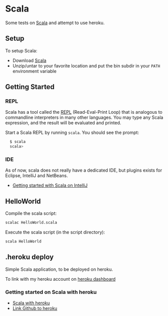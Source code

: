 # Scala

Some tests on [Scala](http://www.scala-lang.org/) and attempt to use heroku.

## Setup

To setup Scala:

  - Download [Scala](http://www.scala-lang.org/downloads)
  - Unzip/untar to your favorite location and put the bin subdir in your `PATH` environment variable
  
## Getting Started

### REPL

Scala has a tool called the [REPL](https://docs.scala-lang.org/overviews/repl/overview.html) (Read-Eval-Print Loop) that is analogous to commandline interpreters in many other languages. You may type any Scala expression, and the result will be evaluated and printed.  

Start a Scala REPL by running `scala`. You should see the prompt:
```bash
  $ scala
  scala>
```

### IDE

As of now, scala does not really have a dedicated IDE, but plugins exists for Eclipse, IntelliJ and NetBeans.

- [Getting started with Scala on IntelliJ](https://docs.scala-lang.org/getting-started-intellij-track/getting-started-with-scala-in-intellij.html)

## HelloWorld

Compile the scala script:

```bash
scalac HelloWorld.scala
```

Execute the scala script (in the script directory):
```bash
scala HelloWorld
```

## .heroku deploy

Simple Scala application, to be deployed on heroku.

To link with my heroku account on [heroku dashboard](https://dashboard.heroku.com)

### Getting started on Scala with heroku 

- [Scala with heroku](https://devcenter.heroku.com/articles/getting-started-with-scala#introduction)
- [Link Github to heroku](https://devcenter.heroku.com/articles/github-integration)
